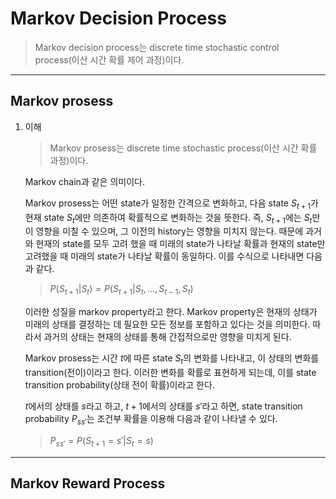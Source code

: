 # Markov Decision Process

> Markov decision process는 discrete time stochastic control process(이산 시간 확률 제어 과정)이다.

---

## Markov prosess

1. 이해

   > Markov prosess는 discrete time stochastic process(이산 시간 확률 과정)이다.

   Markov chain과 같은 의미이다.

   Markov prosess는 어떤 state가 일정한 간격으로 변화하고, 다음 state $S_{t+1}$가 현재 state $S_{t}$에만 의존하여 확률적으로 변화하는 것을 뜻한다. 즉, $S_{t+1}$에는 $S_{t}$만이 영향을 미칠 수 있으며, 그 이전의 history는 영향을 미치지 않는다. 때문에 과거와 현재의 state를 모두 고려 했을 때 미래의 state가 나타날 확률과 현재의 state만 고려했을 때 미래의 state가 나타날 확률이 동일하다. 이를 수식으로 나타내면 다음과 같다.

   > $P(S_{t+1} | S_{t}) = P(S_{t+1} | S_{t}, ..., S_{t-1}, S_{t})$

   이러한 성질을 markov property라고 한다. Markov property은 현재의 상태가 미래의 상태를 결정하는 데 필요한 모든 정보를 포함하고 있다는 것을 의미한다. 따라서 과거의 상태는 현재의 상태를 통해 간접적으로만 영향을 미치게 된다.

   Markov prosess는 시간 $t$에 따른 state $S_{t}$의 변화를 나타내고, 이 상태의 변화를 transition(전이)이라고 한다. 이러한 변화를 확률로 표현하게 되는데, 이를 state transition probability(상태 전이 확률)이라고 한다.

   $t$에서의 상태를 $s$라고 하고, $t+1$에서의 상태를 $s'$라고 하면, state transition probability $P_{ss'}$는 조건부 확률을 이용해 다음과 같이 나타낼 수 있다.

   > $P_{ss'} = P(S_{t+1} = s' | S_{t} = s)$

---

## Markov Reward Process
